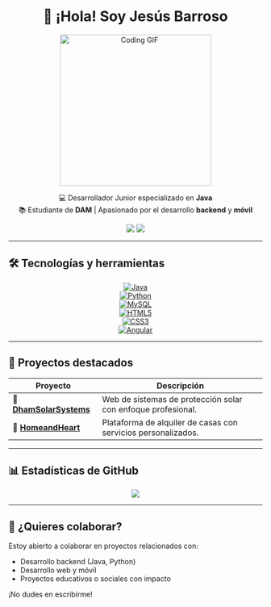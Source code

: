 <h1 align="center">👋 ¡Hola! Soy Jesús Barroso</h1>

<p align="center">
  <img src="https://media.giphy.com/media/LmNwrBhejkK9EFP504/giphy.gif" width="300" alt="Coding GIF"/>
</p>

<p align="center">
  💻 Desarrollador Junior especializado en <strong>Java</strong> <br/>
  📚 Estudiante de <strong>DAM</strong> | Apasionado por el desarrollo <strong>backend</strong> y <strong>móvil</strong>
</p>

<p align="center">
  <a href="https://www.linkedin.com/in/jesus-barroso-bonilla/"><img src="https://img.shields.io/badge/LinkedIn-Jesús_Barroso-blue?style=for-the-badge&logo=linkedin" /></a>
  <a href="mailto:barrosobonillajesus@gmail.com"><img src="https://img.shields.io/badge/Email-Contactar-red?style=for-the-badge&logo=gmail&logoColor=white" /></a>
</p>

---

## 🛠️ Tecnologías y herramientas

<div align="center">

[![Java](https://img.shields.io/badge/Java-ED8B00?style=for-the-badge&logo=java&logoColor=white)](https://www.java.com/)  
[![Python](https://img.shields.io/badge/Python-3776AB?style=for-the-badge&logo=python&logoColor=white)](https://www.python.org/)  
[![MySQL](https://img.shields.io/badge/MySQL-4479A1?style=for-the-badge&logo=mysql&logoColor=white)](https://www.mysql.com/)  
[![HTML5](https://img.shields.io/badge/HTML5-E34F26?style=for-the-badge&logo=html5&logoColor=white)](https://developer.mozilla.org/es/docs/Web/HTML)  
[![CSS3](https://img.shields.io/badge/CSS3-1572B6?style=for-the-badge&logo=css3&logoColor=white)](https://developer.mozilla.org/es/docs/Web/CSS)  
[![Angular](https://img.shields.io/badge/Angular-DD0031?style=for-the-badge&logo=angular&logoColor=white)](https://angular.io/)

</div>

---

## 🚀 Proyectos destacados

| Proyecto | Descripción |
|----------|-------------|
| 🔧 [**DhamSolarSystems**](https://github.com/JesusBBP/DhamSolarSystems-web) | Web de sistemas de protección solar con enfoque profesional. |
| 🏡 [**HomeandHeart**](https://github.com/JesusBBP/HomeandHeart) | Plataforma de alquiler de casas con servicios personalizados. |

---

## 📊 Estadísticas de GitHub

<p align="center">
  <img src="https://github-readme-stats.vercel.app/api?username=JesusBBP&show_icons=true&theme=dark" />
</p>

---

## 🤝 ¿Quieres colaborar?

Estoy abierto a colaborar en proyectos relacionados con:

- Desarrollo backend (Java, Python)
- Desarrollo web y móvil
- Proyectos educativos o sociales con impacto

¡No dudes en escribirme!
